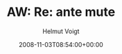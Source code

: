 ---
title: 'AW: Re: ante mute'
posts: 1
hash: 't975'
author: 'Helmut Voigt'
date: 2008-11-03T08:54:00+00:00
sources:
  - http://forums.tokipona.org/viewtopic.php%3Ft=975.html
---
